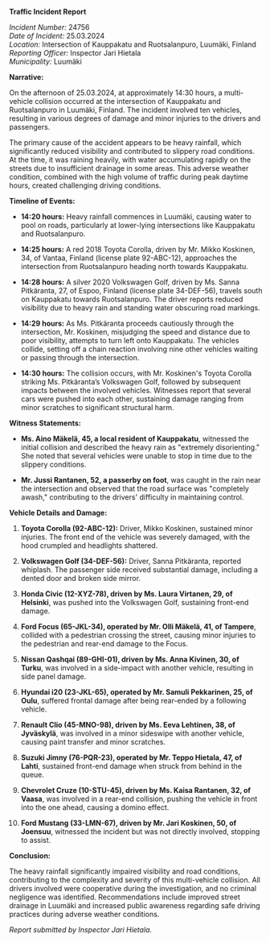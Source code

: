 **Traffic Incident Report**

*Incident Number:* 24756  
*Date of Incident:* 25.03.2024  
*Location:* Intersection of Kauppakatu and Ruotsalanpuro, Luumäki, Finland  
*Reporting Officer:* Inspector Jari Hietala  
*Municipality:* Luumäki  

**Narrative:**

On the afternoon of 25.03.2024, at approximately 14:30 hours, a multi-vehicle collision occurred at the intersection of Kauppakatu and Ruotsalanpuro in Luumäki, Finland. The incident involved ten vehicles, resulting in various degrees of damage and minor injuries to the drivers and passengers.

The primary cause of the accident appears to be heavy rainfall, which significantly reduced visibility and contributed to slippery road conditions. At the time, it was raining heavily, with water accumulating rapidly on the streets due to insufficient drainage in some areas. This adverse weather condition, combined with the high volume of traffic during peak daytime hours, created challenging driving conditions.

**Timeline of Events:**

- **14:20 hours:** Heavy rainfall commences in Luumäki, causing water to pool on roads, particularly at lower-lying intersections like Kauppakatu and Ruotsalanpuro.

- **14:25 hours:** A red 2018 Toyota Corolla, driven by Mr. Mikko Koskinen, 34, of Vantaa, Finland (license plate 92-ABC-12), approaches the intersection from Ruotsalanpuro heading north towards Kauppakatu.

- **14:28 hours:** A silver 2020 Volkswagen Golf, driven by Ms. Sanna Pitkäranta, 27, of Espoo, Finland (license plate 34-DEF-56), travels south on Kauppakatu towards Ruotsalanpuro. The driver reports reduced visibility due to heavy rain and standing water obscuring road markings.

- **14:29 hours:** As Ms. Pitkäranta proceeds cautiously through the intersection, Mr. Koskinen, misjudging the speed and distance due to poor visibility, attempts to turn left onto Kauppakatu. The vehicles collide, setting off a chain reaction involving nine other vehicles waiting or passing through the intersection.

- **14:30 hours:** The collision occurs, with Mr. Koskinen's Toyota Corolla striking Ms. Pitkäranta’s Volkswagen Golf, followed by subsequent impacts between the involved vehicles. Witnesses report that several cars were pushed into each other, sustaining damage ranging from minor scratches to significant structural harm.

**Witness Statements:**

- **Ms. Aino Mäkelä, 45, a local resident of Kauppakatu**, witnessed the initial collision and described the heavy rain as "extremely disorienting." She noted that several vehicles were unable to stop in time due to the slippery conditions.

- **Mr. Jussi Rantanen, 52, a passerby on foot**, was caught in the rain near the intersection and observed that the road surface was "completely awash," contributing to the drivers' difficulty in maintaining control.

**Vehicle Details and Damage:**

1. **Toyota Corolla (92-ABC-12):** Driver, Mikko Koskinen, sustained minor injuries. The front end of the vehicle was severely damaged, with the hood crumpled and headlights shattered.

2. **Volkswagen Golf (34-DEF-56):** Driver, Sanna Pitkäranta, reported whiplash. The passenger side received substantial damage, including a dented door and broken side mirror.

3. **Honda Civic (12-XYZ-78), driven by Ms. Laura Virtanen, 29, of Helsinki**, was pushed into the Volkswagen Golf, sustaining front-end damage.

4. **Ford Focus (65-JKL-34), operated by Mr. Olli Mäkelä, 41, of Tampere**, collided with a pedestrian crossing the street, causing minor injuries to the pedestrian and rear-end damage to the Focus.

5. **Nissan Qashqai (89-GHI-01), driven by Ms. Anna Kivinen, 30, of Turku**, was involved in a side-impact with another vehicle, resulting in side panel damage.

6. **Hyundai i20 (23-JKL-65), operated by Mr. Samuli Pekkarinen, 25, of Oulu**, suffered frontal damage after being rear-ended by a following vehicle.

7. **Renault Clio (45-MNO-98), driven by Ms. Eeva Lehtinen, 38, of Jyväskylä**, was involved in a minor sideswipe with another vehicle, causing paint transfer and minor scratches.

8. **Suzuki Jimny (76-PQR-23), operated by Mr. Teppo Hietala, 47, of Lahti**, sustained front-end damage when struck from behind in the queue.

9. **Chevrolet Cruze (10-STU-45), driven by Ms. Kaisa Rantanen, 32, of Vaasa**, was involved in a rear-end collision, pushing the vehicle in front into the one ahead, causing a domino effect.

10. **Ford Mustang (33-LMN-67), driven by Mr. Jari Koskinen, 50, of Joensuu**, witnessed the incident but was not directly involved, stopping to assist.

**Conclusion:**

The heavy rainfall significantly impaired visibility and road conditions, contributing to the complexity and severity of this multi-vehicle collision. All drivers involved were cooperative during the investigation, and no criminal negligence was identified. Recommendations include improved street drainage in Luumäki and increased public awareness regarding safe driving practices during adverse weather conditions.

*Report submitted by Inspector Jari Hietala.*